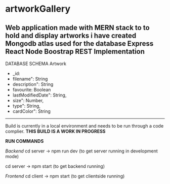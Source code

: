# artworkGallery
Web application made with MERN stack to to hold and display artworks i have created
Mongodb atlas used for the database
Express
React
Node
Boostrap
REST Implementation
------------------------------------
DATABASE SCHEMA
Artwork
- _id:
- filename": String
- description": String
- favourite: Boolean
- lastModifiedDate": String,
- size": Number,
- type": String,
- cardColor": String
---------------------------------
Build is currently in a local environment and needs to be run through a code complier. **THIS BUILD IS A WORK IN PROGRESS**

**RUN COMMANDS**

*Backend*
cd server -> npm run dev (to get server running in development mode)

cd server -> npm start (to get backend running)

*Frontend*
cd client -> npm start (to get clientside running)
